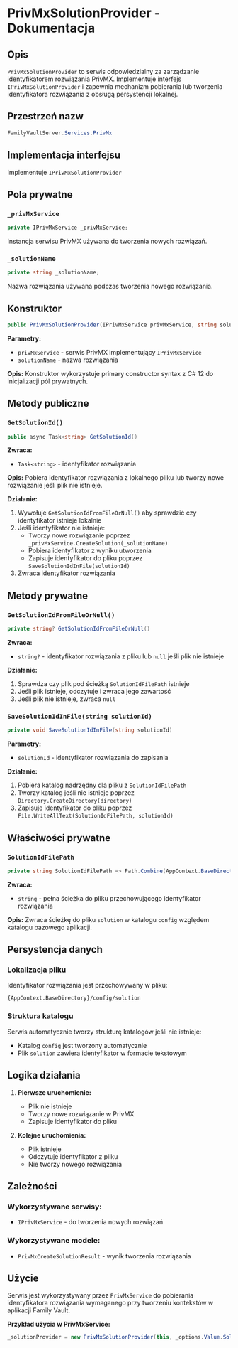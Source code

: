 # PrivMxSolutionProvider - Dokumentacja

## Opis

`PrivMxSolutionProvider` to serwis odpowiedzialny za zarządzanie identyfikatorem rozwiązania PrivMX. Implementuje interfejs `IPrivMxSolutionProvider` i zapewnia mechanizm pobierania lub tworzenia identyfikatora rozwiązania z obsługą persystencji lokalnej.

## Przestrzeń nazw

```csharp
FamilyVaultServer.Services.PrivMx
```

## Implementacja interfejsu

Implementuje `IPrivMxSolutionProvider`

## Pola prywatne

### `_privMxService`
```csharp
private IPrivMxService _privMxService;
```
Instancja serwisu PrivMX używana do tworzenia nowych rozwiązań.

### `_solutionName`
```csharp
private string _solutionName;
```
Nazwa rozwiązania używana podczas tworzenia nowego rozwiązania.

## Konstruktor

```csharp
public PrivMxSolutionProvider(IPrivMxService privMxService, string solutionName)
```

**Parametry:**
- `privMxService` - serwis PrivMX implementujący `IPrivMxService`
- `solutionName` - nazwa rozwiązania

**Opis:** Konstruktor wykorzystuje primary constructor syntax z C# 12 do inicjalizacji pól prywatnych.

## Metody publiczne

### `GetSolutionId()`
```csharp
public async Task<string> GetSolutionId()
```

**Zwraca:**
- `Task<string>` - identyfikator rozwiązania

**Opis:** Pobiera identyfikator rozwiązania z lokalnego pliku lub tworzy nowe rozwiązanie jeśli plik nie istnieje.

**Działanie:**
1. Wywołuje `GetSolutionIdFromFileOrNull()` aby sprawdzić czy identyfikator istnieje lokalnie
2. Jeśli identyfikator nie istnieje:
   - Tworzy nowe rozwiązanie poprzez `_privMxService.CreateSolution(_solutionName)`
   - Pobiera identyfikator z wyniku utworzenia
   - Zapisuje identyfikator do pliku poprzez `SaveSolutionIdInFile(solutionId)`
3. Zwraca identyfikator rozwiązania

## Metody prywatne

### `GetSolutionIdFromFileOrNull()`
```csharp
private string? GetSolutionIdFromFileOrNull()
```

**Zwraca:**
- `string?` - identyfikator rozwiązania z pliku lub `null` jeśli plik nie istnieje

**Działanie:**
1. Sprawdza czy plik pod ścieżką `SolutionIdFilePath` istnieje
2. Jeśli plik istnieje, odczytuje i zwraca jego zawartość
3. Jeśli plik nie istnieje, zwraca `null`

### `SaveSolutionIdInFile(string solutionId)`
```csharp
private void SaveSolutionIdInFile(string solutionId)
```

**Parametry:**
- `solutionId` - identyfikator rozwiązania do zapisania

**Działanie:**
1. Pobiera katalog nadrzędny dla pliku z `SolutionIdFilePath`
2. Tworzy katalog jeśli nie istnieje poprzez `Directory.CreateDirectory(directory)`
3. Zapisuje identyfikator do pliku poprzez `File.WriteAllText(SolutionIdFilePath, solutionId)`

## Właściwości prywatne

### `SolutionIdFilePath`
```csharp
private string SolutionIdFilePath => Path.Combine(AppContext.BaseDirectory, "config/solution");
```

**Zwraca:**
- `string` - pełna ścieżka do pliku przechowującego identyfikator rozwiązania

**Opis:** Zwraca ścieżkę do pliku `solution` w katalogu `config` względem katalogu bazowego aplikacji.

## Persystencja danych

### Lokalizacja pliku
Identyfikator rozwiązania jest przechowywany w pliku:
```
{AppContext.BaseDirectory}/config/solution
```

### Struktura katalogu
Serwis automatycznie tworzy strukturę katalogów jeśli nie istnieje:
- Katalog `config` jest tworzony automatycznie
- Plik `solution` zawiera identyfikator w formacie tekstowym

## Logika działania

1. **Pierwsze uruchomienie:**
   - Plik nie istnieje
   - Tworzy nowe rozwiązanie w PrivMX
   - Zapisuje identyfikator do pliku

2. **Kolejne uruchomienia:**
   - Plik istnieje
   - Odczytuje identyfikator z pliku
   - Nie tworzy nowego rozwiązania

## Zależności

### Wykorzystywane serwisy:
- `IPrivMxService` - do tworzenia nowych rozwiązań

### Wykorzystywane modele:
- `PrivMxCreateSolutionResult` - wynik tworzenia rozwiązania

## Użycie

Serwis jest wykorzystywany przez `PrivMxService` do pobierania identyfikatora rozwiązania wymaganego przy tworzeniu kontekstów w aplikacji Family Vault.

**Przykład użycia w PrivMxService:**
```csharp
_solutionProvider = new PrivMxSolutionProvider(this, _options.Value.SolutionName);
```
